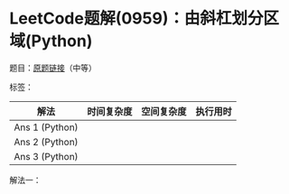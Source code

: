 # LeetCode题解(0959)：由斜杠划分区域(Python)

题目：[原题链接](https://leetcode-cn.com/problems/regions-cut-by-slashes/)（中等）

标签：

| 解法           | 时间复杂度 | 空间复杂度 | 执行用时 |
| -------------- | ---------- | ---------- | -------- |
| Ans 1 (Python) |            |            |          |
| Ans 2 (Python) |            |            |          |
| Ans 3 (Python) |            |            |          |

解法一：

